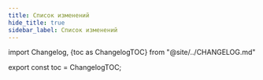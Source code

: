 ```yaml
---
title: Список изменений
hide_title: true
sidebar_label: Список изменений
---
```


import Changelog, {toc as ChangelogTOC} from "@site/../CHANGELOG.md"

<Changelog />

export const toc = ChangelogTOC;
